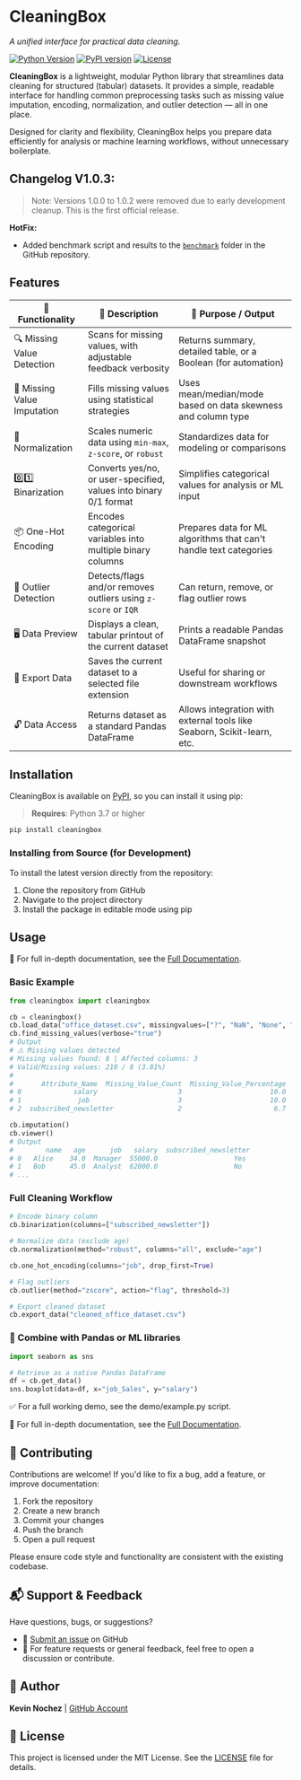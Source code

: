 # CleaningBox
_A unified interface for practical data cleaning._

[![Python Version](https://img.shields.io/pypi/pyversions/cleaningbox.svg)](https://pypi.org/project/cleaningbox/)
[![PyPI version](https://img.shields.io/pypi/v/cleaningbox.svg)](https://pypi.org/project/cleaningbox/)
[![License](https://img.shields.io/github/license/knochez/cleaningbox)](https://github.com/knochez/cleaningbox/blob/main/LICENSE)


**CleaningBox** is a lightweight, modular Python library that streamlines data cleaning for structured (tabular) datasets. It provides a simple, readable interface for handling common preprocessing tasks such as missing value imputation, encoding, normalization, and outlier detection — all in one place.

Designed for clarity and flexibility, CleaningBox helps you prepare data efficiently for analysis or machine learning workflows, without unnecessary boilerplate.

## Changelog V1.0.3:
> Note: Versions 1.0.0 to 1.0.2 were removed due to early development cleanup. This is the first official release.

**HotFix:**
- Added benchmark script and results to the [`benchmark`](https://github.com/knochez/cleaningbox/tree/main/benchmark) folder in the GitHub repository.

## Features

| 🔧 **Functionality**        | 📄 **Description**                                                | 🎯 **Purpose / Output**                                                 |
|-----------------------------|-------------------------------------------------------------------|-------------------------------------------------------------------------|
| 🔍 Missing Value Detection  | Scans for missing values, with adjustable feedback verbosity      | Returns summary, detailed table, or a Boolean (for automation)          |
| 🧩 Missing Value Imputation | Fills missing values using statistical strategies                 | Uses mean/median/mode based on data skewness and column type            |
| 📐 Normalization            | Scales numeric data using `min-max`, `z-score`, or `robust`       | Standardizes data for modeling or comparisons                           |
| 0️⃣1️⃣ Binarization         | Converts yes/no, or user-specified, values into binary 0/1 format | Simplifies categorical values for analysis or ML input                  |
| 📦 One-Hot Encoding         | Encodes categorical variables into multiple binary columns        | Prepares data for ML algorithms that can't handle text categories       |
| 🚨 Outlier Detection        | Detects/flags and/or removes outliers using `z-score` or `IQR`    | Can return, remove, or flag outlier rows                                |
| 🖥️ Data Preview            | Displays a clean, tabular printout of the current dataset         | Prints a readable Pandas DataFrame snapshot                             |
| 💾 Export Data              | Saves the current dataset to a selected file extension            | Useful for sharing or downstream workflows                              |
| 🔓 Data Access              | Returns dataset as a standard Pandas DataFrame                    | Allows integration with external tools like Seaborn, Scikit-learn, etc. |

## Installation

CleaningBox is available on [PyPI](https://pypi.org/project/cleaningbox), so you can install it using pip:
> **Requires**: Python 3.7 or higher
```bash
pip install cleaningbox
```

### Installing from Source (for Development)

To install the latest version directly from the repository:

1. Clone the repository from GitHub
2. Navigate to the project directory
3. Install the package in editable mode using pip

## Usage

📘 For full in-depth documentation, see the [Full Documentation](https://github.com/knochez/cleaningbox/blob/main/doc.md).


### Basic Example

```python
from cleaningbox import cleaningbox

cb = cleaningbox()
cb.load_data("office_dataset.csv", missingvalues=["?", "NaN", "None", "/"])
cb.find_missing_values(verbose="true")
# Output
# ⚠️ Missing values detected
# Missing values found: 8 | Affected columns: 3
# Valid/Missing values: 210 / 8 (3.81%)
# 
#       Attribute_Name  Missing_Value_Count  Missing_Value_Percentage
# 0             salary                    3                      10.0
# 1              job                      3                      10.0
# 2  subscribed_newsletter                2                       6.7

cb.imputation()
cb.viewer()
# Output
#        name   age      job   salary  subscribed_newsletter
# 0   Alice    34.0  Manager  55000.0                   Yes
# 1   Bob      45.0  Analyst  62000.0                   No
# ...
```

### Full Cleaning Workflow
```python
# Encode binary column
cb.binarization(columns=["subscribed_newsletter"])

# Normalize data (exclude age)
cb.normalization(method="robust", columns="all", exclude="age")

cb.one_hot_encoding(columns="job", drop_first=True)

# Flag outliers
cb.outlier(method="zscore", action="flag", threshold=3)

# Export cleaned dataset
cb.export_data("cleaned_office_dataset.csv")
```

### 🧪 Combine with Pandas or ML libraries
```python
import seaborn as sns

# Retrieve as a native Pandas DataFrame
df = cb.get_data()
sns.boxplot(data=df, x="job_Sales", y="salary")
```
✅ For a full working demo, see the demo/example.py script.

📘 For full in-depth documentation, see the [Full Documentation](https://github.com/knochez/cleaningbox/blob/main/doc.md).


## 🤝 Contributing

Contributions are welcome! If you'd like to fix a bug, add a feature, or improve documentation:

1. Fork the repository
2. Create a new branch
3. Commit your changes
4. Push the branch
5. Open a pull request

Please ensure code style and functionality are consistent with the existing codebase.


## 📬 Support & Feedback

Have questions, bugs, or suggestions?

- 🐛 [Submit an issue](https://github.com/knochez/cleaningbox/issues) on GitHub
- 💬 For feature requests or general feedback, feel free to open a discussion or contribute.

## 👤 Author

**Kevin Nochez** | [GitHub Account](https://github.com/knochez)

## 📄 License

This project is licensed under the MIT License. See the [LICENSE](./LICENSE) file for details.
